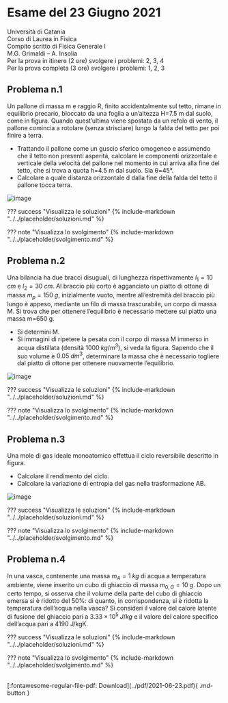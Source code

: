 # Esame del 23 Giugno 2021
Università di Catania <br>
Corso di Laurea in Fisica <br>
Compito scritto di Fisica Generale I <br>
M.G. Grimaldi – A. Insolia <br>
Per la prova in itinere (2 ore) svolgere i problemi: 2, 3, 4 <br>
Per la prova completa (3 ore) svolgere i problemi: 1, 2, 3 <br>

## Problema n.1
Un pallone di massa m e raggio R, finito accidentalmente sul tetto, rimane in equilibrio precario, bloccato da una foglia a un’altezza H=7.5 m dal suolo, come in figura. Quando quest’ultima viene spostata da un refolo di vento, il pallone comincia a rotolare (senza strisciare) lungo la falda del tetto per poi finire a terra. 

- Trattando il pallone come un guscio sferico omogeneo e assumendo che il tetto non presenti asperità, calcolare le componenti orizzontale e verticale della velocità del pallone nel momento in cui arriva alla fine del tetto, che si trova a quota h=4.5 m dal suolo. Sia θ=45°. 
- Calcolare a quale distanza orizzontale d dalla fine della falda del tetto il pallone tocca terra.

![image](https://user-images.githubusercontent.com/77018886/153406284-1ffceab8-55e2-4493-8217-9d5ad0c77786.png)

??? success "Visualizza le soluzioni"
    {% include-markdown "../../placeholder/soluzioni.md" %}

??? note "Visualizza lo svolgimento"
    {% include-markdown "../../placeholder/svolgimento.md" %}

## Problema n.2
Una bilancia ha due bracci disuguali, di lunghezza rispettivamente $l_1=10 \; cm$ e $l_2=30 \; cm$. Al braccio più corto è agganciato un piatto di ottone di massa $m_p=150 \; g$, inizialmente vuoto, mentre all’estremità del braccio più lungo è appeso, mediante un filo di massa trascurabile, un corpo di massa M. Si trova che per ottenere l’equilibrio è necessario mettere sul piatto una massa m=650 g. 

- Si determini M. 
- Si immagini di ripetere la pesata con il corpo di massa M immerso in acqua distillata (densità $1000 \; kg/m^3$), si veda la figura. Sapendo che il suo volume è $0.05 \; dm^3$, determinare la massa che è necessario togliere dal piatto di ottone per ottenere nuovamente l’equilibrio.

![image](https://user-images.githubusercontent.com/77018886/153406319-0322a0e1-d9b1-4243-80c4-17a0e83778c0.png)

??? success "Visualizza le soluzioni"
    {% include-markdown "../../placeholder/soluzioni.md" %}

??? note "Visualizza lo svolgimento"
    {% include-markdown "../../placeholder/svolgimento.md" %}

## Problema n.3
Una mole di gas ideale monoatomico effettua il ciclo reversibile descritto in figura. 

- Calcolare il rendimento del ciclo. 
- Calcolare la variazione di entropia del gas nella trasformazione AB.

![image](https://user-images.githubusercontent.com/77018886/153406357-f23e5ac9-733c-4bae-9884-8d2f57acbe8c.png)

??? success "Visualizza le soluzioni"
    {% include-markdown "../../placeholder/soluzioni.md" %}

??? note "Visualizza lo svolgimento"
    {% include-markdown "../../placeholder/svolgimento.md" %}

## Problema n.4
In una vasca, contenente una massa $m_A=1 \; kg$ di acqua a temperatura ambiente, viene inserito un cubo di ghiaccio di massa $m_{0,G}=10 \; g$. Dopo un certo tempo, si osserva che il volume della parte del cubo di ghiaccio emersa si è ridotto del 50%: di quanto, in corrispondenza, si è ridotta la temperatura dell’acqua nella vasca? Si consideri il valore del calore latente di fusione del ghiaccio pari a $3.33×10^5 \; J/kg$ e il valore del calore specifico dell’acqua pari a 4190 J/kgK.

??? success "Visualizza le soluzioni"
    {% include-markdown "../../placeholder/soluzioni.md" %}

??? note "Visualizza lo svolgimento"
    {% include-markdown "../../placeholder/svolgimento.md" %}

<br>
[:fontawesome-regular-file-pdf: Download](../pdf/2021-06-23.pdf){ .md-button }
